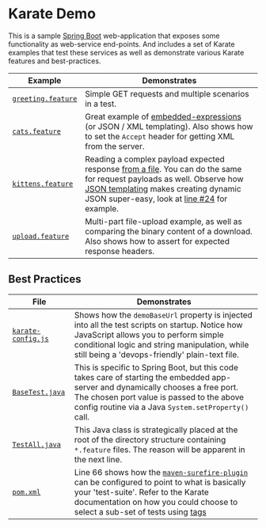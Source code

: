 # Karate Demo
This is a sample [Spring Boot](http://projects.spring.io/spring-boot/) web-application that exposes some functionality as web-service end-points. And includes a set of Karate examples that test these services
as well as demonstrate various Karate features and best-practices.

| Example | Demonstrates
----------| --------
[`greeting.feature`](src/test/java/demo/greeting/greeting.feature) | Simple GET requests and multiple scenarios in a test.
[`cats.feature`](src/test/java/demo/cats/cats.feature) | Great example of [embedded-expressions](https://github.com/intuit/karate#embedded-expressions) (or JSON / XML templating). Also shows how to set the `Accept` header for getting XML from the server.
[`kittens.feature`](src/test/java/demo/cats/kittens.feature) | Reading a complex payload expected response [from a file](https://github.com/intuit/karate#reading-files). You can do the same for request payloads as well. Observe how [JSON templating](https://github.com/intuit/karate#embedded-expressions) makes creating dynamic JSON super-easy, look at [line #24](src/test/java/demo/cats/kittens.feature#L24) for example.
[`upload.feature`](src/test/java/demo/upload/upload.feature) | Multi-part file-upload example, as well as comparing the binary content of a download. Also shows how to assert for expected response headers.

## Best Practices
| File | Demonstrates
----------| --------
[`karate-config.js`](src/test/java/karate-config.js) | Shows how the `demoBaseUrl` property is injected into all the test scripts on startup. Notice how JavaScript allows you to perform simple conditional logic and string manipulation, while still being a 'devops-friendly' plain-text file.
[`BaseTest.java`](src/test/java/demo/BaseTest.java#L22) | This is specific to Spring Boot, but this code takes care of starting the embedded app-server and dynamically chooses a free port. The chosen port value is passed to the above config routine via a Java `System.setProperty()` call.
[`TestAll.java`](src/test/java/demo/TestAll.java) | This Java class is strategically placed at the root of the directory structure containing `*.feature` files. The reason will be apparent in the next line.
[`pom.xml`](pom.xml#L66) | Line 66 shows how the [`maven-surefire-plugin`](http://maven.apache.org/surefire/maven-surefire-plugin/examples/inclusion-exclusion.html) can be configured to point to what is basically your 'test-suite'. Refer to the Karate documentation on how you could choose to select a sub-set of tests using [tags](https://github.com/intuit/karate#cucumber-tags)


